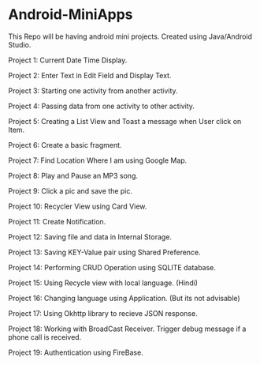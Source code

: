 # Android-MiniApps
This Repo will be having android mini projects.  Created using Java/Android Studio.

Project 1: Current Date Time Display.

Project 2: Enter Text in Edit Field and Display Text. 

Project 3: Starting one activity from another activity.

Project 4: Passing data from one activity to other activity.

Project 5: Creating a List View and Toast a message when User click on Item.

Project 6: Create a basic fragment. 

Project 7: Find Location Where I am using Google Map.

Project 8: Play and Pause an MP3 song.

Project 9: Click a pic and save the pic.

Project 10: Recycler View using Card View.

Project 11: Create Notification.

Project 12: Saving file and data in Internal Storage.

Project 13: Saving KEY-Value pair using Shared Preference.

Project 14: Performing CRUD Operation using SQLITE database.

Project 15: Using Recycle view with local language. (Hindi)

Project 16: Changing language using Application. (But its not advisable)

Project 17: Using Okhttp library to recieve JSON response.

Project 18: Working with BroadCast Receiver. Trigger debug message if a phone call is received.

Project 19: Authentication using FireBase. 




